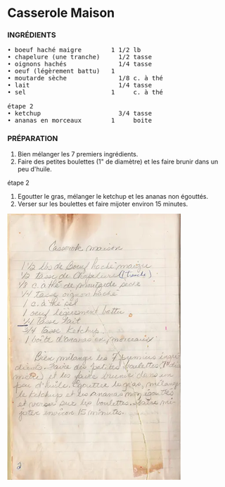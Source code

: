 # Casserole Maison  
<div class="fb">  
<div class="col1">

### INGRÉDIENTS  
<pre>
• boeuf haché maigre        1 1/2 lb 
• chapelure (une tranche)     1/2 tasse
• oignons hachés              1/4 tasse 
• oeuf (légèrement battu)   1
• moutarde sèche              1/8 c. à thé 
• lait                        1/4 tasse 
• sel                       1     c. à thé 

étape 2
• ketchup                     3/4 tasse 
• ananas en morceaux        1     boite 
</pre>
</div>  

<div class="col2">  

### PRÉPARATION
1. Bien mélanger les 7 premiers ingrédients.  
2. Faire des petites boulettes (1" de diamètre) et les faire brunir dans un peu d'huile.  

étape 2  
1. Egoutter le gras, mélanger le ketchup et les ananas non égouttés.  
2. Verser sur les boulettes et faire mijoter environ 15 minutes.
</div>
<div class="col3">  

![AU FIL DU TEMPS - recette de casserole maison](./img/casserole-maison.webp "page 2")
</div>

</div>